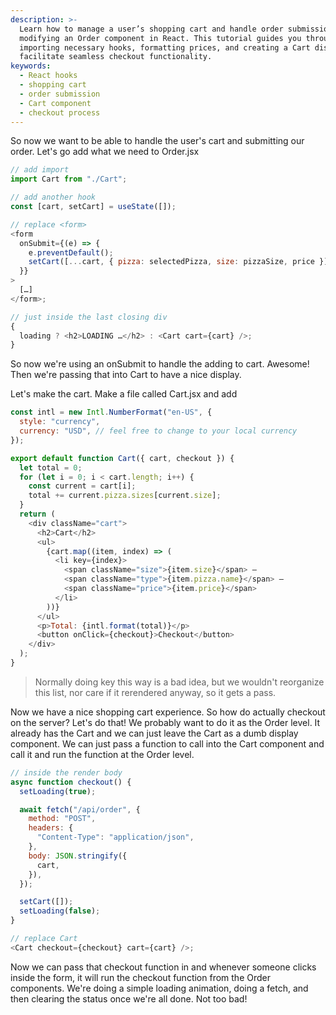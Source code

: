 ```yaml
---
description: >-
  Learn how to manage a user’s shopping cart and handle order submission by
  modifying an Order component in React. This tutorial guides you through
  importing necessary hooks, formatting prices, and creating a Cart display to
  facilitate seamless checkout functionality.
keywords:
  - React hooks
  - shopping cart
  - order submission
  - Cart component
  - checkout process
---
```

So now we want to be able to handle the user's cart and submitting our order. Let's go add what we need to Order.jsx

```javascript
// add import
import Cart from "./Cart";

// add another hook
const [cart, setCart] = useState([]);

// replace <form>
<form
  onSubmit={(e) => {
    e.preventDefault();
    setCart([...cart, { pizza: selectedPizza, size: pizzaSize, price }]);
  }}
>
  […]
</form>;

// just inside the last closing div
{
  loading ? <h2>LOADING …</h2> : <Cart cart={cart} />;
}
```

So now we're using an onSubmit to handle the adding to cart. Awesome! Then we're passing that into Cart to have a nice display.

Let's make the cart. Make a file called Cart.jsx and add

```javascript
const intl = new Intl.NumberFormat("en-US", {
  style: "currency",
  currency: "USD", // feel free to change to your local currency
});

export default function Cart({ cart, checkout }) {
  let total = 0;
  for (let i = 0; i < cart.length; i++) {
    const current = cart[i];
    total += current.pizza.sizes[current.size];
  }
  return (
    <div className="cart">
      <h2>Cart</h2>
      <ul>
        {cart.map((item, index) => (
          <li key={index}>
            <span className="size">{item.size}</span> –
            <span className="type">{item.pizza.name}</span> –
            <span className="price">{item.price}</span>
          </li>
        ))}
      </ul>
      <p>Total: {intl.format(total)}</p>
      <button onClick={checkout}>Checkout</button>
    </div>
  );
}
```

> Normally doing key this way is a bad idea, but we wouldn't reorganize this list, nor care if it rerendered anyway, so it gets a pass.

Now we have a nice shopping cart experience. So how do actually checkout on the server? Let's do that! We probably want to do it as the Order level. It already has the Cart and we can just leave the Cart as a dumb display component. We can just pass a function to call into the Cart component and call it and run the function at the Order level.

```javascript
// inside the render body
async function checkout() {
  setLoading(true);

  await fetch("/api/order", {
    method: "POST",
    headers: {
      "Content-Type": "application/json",
    },
    body: JSON.stringify({
      cart,
    }),
  });

  setCart([]);
  setLoading(false);
}

// replace Cart
<Cart checkout={checkout} cart={cart} />;
```

Now we can pass that checkout function in and whenever someone clicks inside the form, it will run the checkout function from the Order components. We're doing a simple loading animation, doing a fetch, and then clearing the status once we're all done. Not too bad!
